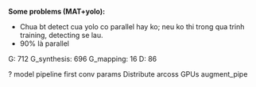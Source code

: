 **Some problems (MAT+yolo):**
- Chua bt detect cua yolo co parallel hay ko; neu ko thi trong qua trinh training, detecting se lau.
- 90% là parallel

G: 712
G_synthesis: 696
G_mapping: 16
D: 86

?
model pipeline
first conv params
Distribute arcoss GPUs
augment_pipe
